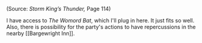 
(Source: *Storm King’s Thunder,* Page 114)

I have access to *The Womord Bat*, which I'll plug in here. It just fits so well. Also, there is possibility for the party's actions to have repercussions in the nearby [[Bargewright Inn]].
